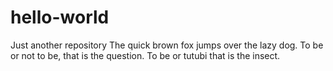 # hello-world
Just another repository
The quick brown fox jumps over the lazy dog.
To be or not to be, that is the question.
To be or tutubi that is the insect.
